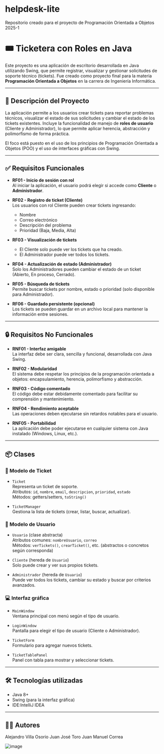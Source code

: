 # helpdesk-lite
Repositorio creado para el proyecto de Programación Orientada a Objetos 2025-1

# 🎟️ Ticketera con Roles en Java

Este proyecto es una aplicación de escritorio desarrollada en Java utilizando Swing, que permite registrar, visualizar y gestionar solicitudes de soporte técnico (tickets). Fue creado como proyecto final para la materia **Programación Orientada a Objetos** en la carrera de Ingeniería Informática.

---

## 🧾 Descripción del Proyecto

La aplicación permite a los usuarios crear tickets para reportar problemas técnicos, visualizar el estado de sus solicitudes y cambiar el estado de los tickets existentes. Incluye la funcionalidad de manejo de **roles de usuario** (Cliente y Administrador), lo que permite aplicar herencia, abstracción y polimorfismo de forma práctica.

El foco está puesto en el uso de los principios de Programación Orientada a Objetos (POO) y el uso de interfaces gráficas con Swing.

---

## ✅ Requisitos Funcionales

- **RF01 - Inicio de sesión con rol**  
  Al iniciar la aplicación, el usuario podrá elegir si accede como **Cliente** o **Administrador**.

- **RF02 - Registro de ticket (Cliente)**  
  Los usuarios con rol Cliente pueden crear tickets ingresando:
  - Nombre
  - Correo electrónico
  - Descripción del problema
  - Prioridad (Baja, Media, Alta)

- **RF03 - Visualización de tickets**  
  - El Cliente solo puede ver los tickets que ha creado.
  - El Administrador puede ver todos los tickets.

- **RF04 - Actualización de estado (Administrador)**  
  Solo los Administradores pueden cambiar el estado de un ticket (Abierto, En proceso, Cerrado).

- **RF05 - Búsqueda de tickets**  
  Permite buscar tickets por nombre, estado o prioridad (solo disponible para Administrador).

- **RF06 - Guardado persistente (opcional)**  
  Los tickets se pueden guardar en un archivo local para mantener la información entre sesiones.

---

## 🔒 Requisitos No Funcionales

- **RNF01 - Interfaz amigable**  
  La interfaz debe ser clara, sencilla y funcional, desarrollada con Java Swing.

- **RNF02 - Modularidad**  
  El sistema debe respetar los principios de la programación orientada a objetos: encapsulamiento, herencia, polimorfismo y abstracción.

- **RNF03 - Código comentado**  
  El código debe estar debidamente comentado para facilitar su comprensión y mantenimiento.

- **RNF04 - Rendimiento aceptable**  
  Las operaciones deben ejecutarse sin retardos notables para el usuario.

- **RNF05 - Portabilidad**  
  La aplicación debe poder ejecutarse en cualquier sistema con Java instalado (Windows, Linux, etc.).

---

## 📦 Clases

### 🎫 Modelo de Ticket
- `Ticket`  
  Representa un ticket de soporte.  
  Atributos: `id`, `nombre`, `email`, `descripcion`, `prioridad`, `estado`  
  Métodos: getters/setters, `toString()`

- `TicketManager`  
  Gestiona la lista de tickets (crear, listar, buscar, actualizar).

### 👤 Modelo de Usuario
- `Usuario` (clase abstracta)  
  Atributos comunes: `nombreUsuario`, `correo`  
  Métodos: `verTickets()`, `crearTicket()`, etc. (abstractos o concretos según corresponda)

- `Cliente` (hereda de `Usuario`)  
  Solo puede crear y ver sus propios tickets.

- `Administrador` (hereda de `Usuario`)  
  Puede ver todos los tickets, cambiar su estado y buscar por criterios avanzados.

### 💻 Interfaz gráfica
- `MainWindow`  
  Ventana principal con menú según el tipo de usuario.

- `LoginWindow`  
  Pantalla para elegir el tipo de usuario (Cliente o Administrador).

- `TicketForm`  
  Formulario para agregar nuevos tickets.

- `TicketTablePanel`  
  Panel con tabla para mostrar y seleccionar tickets.


---

## 🛠️ Tecnologías utilizadas

- Java 8+
- Swing (para la interfaz gráfica)
- IDE:IntelliJ IDEA

---

## 👨‍💻 Autores

Alejandro Villa Osorio
Juan José Toro
Juan Manuel Correa

![image](https://github.com/user-attachments/assets/eff1cc44-6c25-49d7-bac5-b3274c1aaa69)


